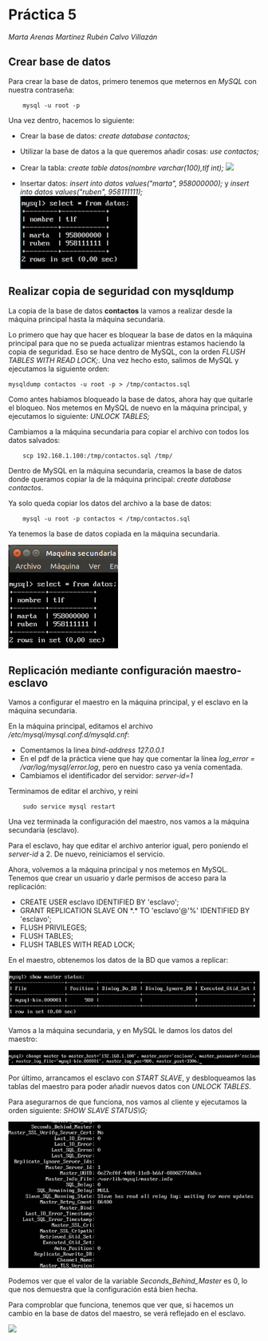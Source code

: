 # Práctica 5

*Marta Arenas Martínez
Rubén Calvo Villazán*

## Crear base de datos

Para crear la base de datos, primero tenemos que meternos en *MySQL* con nuestra contraseña:

```shell
	mysql -u root -p
```

Una vez dentro, hacemos lo siguiente:

* Crear la base de datos: *create database contactos;*
* Utilizar la base de datos a la que queremos añadir cosas: *use contactos;*
* Crear la tabla: *create table datos(nombre varchar(100),tlf int);*
     ![](./images/tabla-añadida.png)

* Insertar datos: *insert into datos values("marta", 958000000);* y *insert into datos values("ruben", 958111111);*
     ![](./images/comprobamos-datos.png)

## Realizar copia de seguridad con mysqldump

La copia de la base de datos **contactos** la vamos a realizar desde la máquina principal hasta la máquina secundaria.

Lo primero que hay que hacer es bloquear la base de datos en la máquina principal para que no se pueda actualizar mientras estamos haciendo la copia de seguridad. Eso se hace dentro de MySQL, con la orden *FLUSH TABLES WITH READ LOCK;*. Una vez hecho esto, salimos de MySQL y ejecutamos la siguiente orden:

```shell
mysqldump contactos -u root -p > /tmp/contactos.sql
```

Como antes habiamos bloqueado la base de datos, ahora hay que quitarle el bloqueo. Nos metemos en MySQL de nuevo en la máquina principal, y ejecutamos lo siguiente: *UNLOCK TABLES;*

Cambiamos a la máquina secundaria para copiar el archivo con todos los datos salvados:

```shell
	scp 192.168.1.100:/tmp/contactos.sql /tmp/
```

Dentro de MySQL en la máquina secundaria, creamos la base de datos donde queramos copiar la de la máquina principal: *create database contactos*.

Ya solo queda copiar los datos del archivo a la base de datos:

```shell
	mysql -u root -p contactos < /tmp/contactos.sql
```

Ya tenemos la base de datos copiada en la máquina secundaria.

![](./images/maquina-copiada.png)

## Replicación mediante configuración maestro-esclavo

Vamos a configurar el maestro en la máquina principal, y el esclavo en la máquina secundaria.

En la máquina principal, editamos el archivo */etc/mysql/mysql.conf.d/mysqld.cnf*:

* Comentamos la linea *bind-address 127.0.0.1*
* En el pdf de la práctica viene que hay que comentar la línea *log_error = /var/log/mysql/error.log*, pero en nuestro caso ya venía comentada.
* Cambiamos el identificador del servidor: *server-id=1*

Terminamos de editar el archivo, y reini

```shell
	sudo service mysql restart
```

Una vez terminada la configuración del maestro, nos vamos a la máquina secundaria (esclavo).

Para el esclavo, hay que editar el archivo anterior igual, pero poniendo el *server-id* a 2. De nuevo, reiniciamos el servicio.

Ahora, volvemos a la máquina principal y nos metemos en MySQL. Tenemos que crear un usuario y darle permisos de acceso para la replicación:

* CREATE USER esclavo IDENTIFIED BY 'esclavo';
* GRANT REPLICATION SLAVE ON \*.\* TO 'esclavo'@'%' IDENTIFIED BY 'esclavo';
* FLUSH PRIVILEGES;
* FLUSH TABLES;
* FLUSH TABLES WITH READ LOCK;

En el maestro, obtenemos los datos de la BD que vamos a replicar:

![](./images/datos-BD-maestro.png)

Vamos a la máquina secundaria, y en MySQL le damos los datos del maestro:

![](./images/datos-para-secundaria.png)

Por último, arrancamos el esclavo con *START SLAVE*, y desbloqueamos las tablas del maestro para poder añadir nuevos datos con *UNLOCK TABLES*.

Para asegurarnos de que funciona, nos vamos al cliente y ejecutamos la orden siguiente: *SHOW SLAVE STATUS\G;*

![](./images/seconds-behind-master-correcto.png)

Podemos ver que el valor de la variable *Seconds_Behind_Master* es 0, lo que nos demuestra que la configuración está bien hecha.

Para comproblar que funciona, tenemos que ver que, si hacemos un cambio en la base de datos del maestro, se verá reflejado en el esclavo.

![](./images/)
